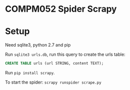 # COMPM052 Spider Scrapy

# Setup

Need sqlite3, python 2.7 and pip

Run `sqlite3 urls.db`, run this query to create the urls table:
```sql
CREATE TABLE urls (url STRING, content TEXT);
```

Run `pip install scrapy`.

To start the spider:
`scrapy runspider scrape.py`